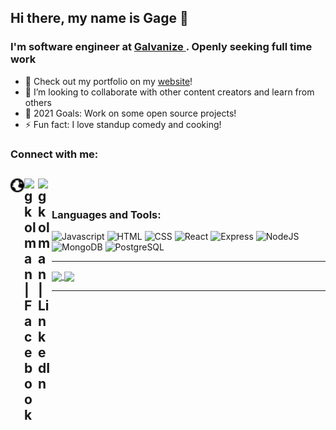 ## Hi there, my name is Gage 👋

### I'm software engineer at <a href="https://www.linkedin.com/school/galvanize-it/mycompany/"> Galvanize </a>. Openly seeking full time work


- 🔭 Check out my portfolio on my <a href="https://www.gageguzman.com/AboutMe">website</a>! 
- 👯 I’m looking to collaborate with other content creators and learn from others
- 🥅 2021 Goals: Work on some open source projects! 
- ⚡ Fun fact: I love standup comedy and cooking!

### Connect with me:

[<img align="left" alt="gkolman" width="22px" src="https://raw.githubusercontent.com/iconic/open-iconic/master/svg/globe.svg" />][website]
[<img align="left" alt="gkolman | Facebook" width="22px" src="https://cdn.jsdelivr.net/npm/simple-icons@3.4.0/icons/facebook.svg"/>][facebook]
[<img align="left" alt="gkolman | LinkedIn" width="22px" src="https://cdn.jsdelivr.net/npm/simple-icons@v3/icons/linkedin.svg" />][linkedin]
<br />
---
### Languages and Tools:

<p>
  <img alt="Javascript" src="https://img.shields.io/badge/JavaScript-F7DF1E?logo=JavaScript&logoColor=black&style=for-the-badge" />
  <img alt="HTML" src="https://img.shields.io/badge/HTML-E34F26?logo=html5&logoColor=white&style=for-the-badge" />
  <img alt="CSS" src="https://img.shields.io/badge/CSS-1572B6?logo=css3&logoColor=white&style=for-the-badge" />
  <img alt="React" src="https://img.shields.io/badge/React-61DAFB?logo=react&logoColor=black&style=for-the-badge" />
  <img alt="Express" src="https://img.shields.io/badge/Express-000000?logo=Node.js&logoColor=white&style=for-the-badge" />
  <img alt="NodeJS" src="https://img.shields.io/badge/NodeJS-088A51?logo=Node.js&logoColor=white&style=for-the-badge" />
  <img alt="MongoDB" src="https://img.shields.io/badge/MongoDB-47A248?logo=mongodb&logoColor=white&style=for-the-badge" />
  <img alt="PostgreSQL" src="https://img.shields.io/badge/PostgreSQL-336791?logo=postgresql&logoColor=white&style=for-the-badge" />
 </p>
 

---

<a href="https://github.com/gkolman">
  <img align="center" src="https://github-readme-stats.vercel.app/api?username=gkolman&bg_color=0,004b83,0c8900,a77f03,984500,980000&title_color=fff&text_color=fff&icon_color=fff" />
</a>

<a href="https://github.com/gkolman">
  <img align="center" src="https://github-readme-stats.vercel.app/api/top-langs/?username=gkolman" />
</a>

---


[website]: https://gageguzman.com/AboutMe
[facebook]: https://www.facebook.com/gage.kolman
[linkedin]: https://www.linkedin.com/in/gage-guzman-8922221b3/

